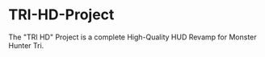 # TRI-HD-Project
The "TRI HD" Project is a complete High-Quality HUD Revamp for Monster Hunter Tri.
